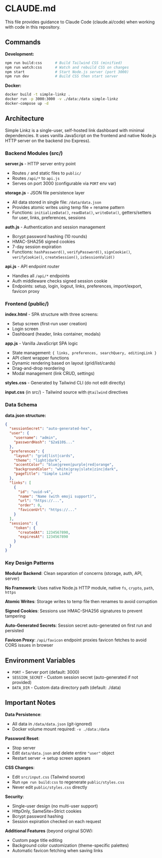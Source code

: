 # CLAUDE.md

This file provides guidance to Claude Code (claude.ai/code) when working with code in this repository.

## Commands

**Development:**
```bash
npm run build:css      # Build Tailwind CSS (minified)
npm run watch:css      # Watch and rebuild CSS on changes
npm start              # Start Node.js server (port 3000)
npm run dev            # Build CSS then start server
```

**Docker:**
```bash
docker build -t simple-linkz .
docker run -p 3000:3000 -v ./data:/data simple-linkz
docker-compose up -d
```

## Architecture

Simple Linkz is a single-user, self-hosted link dashboard with minimal dependencies. It uses vanilla JavaScript on the frontend and native Node.js HTTP server on the backend (no Express).

### Backend Modules (src/)

**server.js** - HTTP server entry point
- Routes `/` and static files to `public/`
- Routes `/api/*` to `api.js`
- Serves on port 3000 (configurable via `PORT` env var)

**storage.js** - JSON file persistence layer
- All data stored in single file: `/data/data.json`
- Provides atomic writes using temp file + rename pattern
- Functions: `initializeData()`, `readData()`, `writeData()`, getters/setters for user, links, preferences, sessions

**auth.js** - Authentication and session management
- Bcrypt password hashing (10 rounds)
- HMAC-SHA256 signed cookies
- 7-day session expiration
- Functions: `hashPassword()`, `verifyPassword()`, `signCookie()`, `verifyCookie()`, `createSession()`, `isSessionValid()`

**api.js** - API endpoint router
- Handles all `/api/*` endpoints
- Auth middleware checks signed session cookie
- Endpoints: setup, login, logout, links, preferences, import/export, favicon proxy

### Frontend (public/)

**index.html** - SPA structure with three screens:
- Setup screen (first-run user creation)
- Login screen
- Dashboard (header, links container, modals)

**app.js** - Vanilla JavaScript SPA logic
- State management: `{ links, preferences, searchQuery, editingLink }`
- API client wrapper functions
- Dynamic rendering based on layout (grid/list/cards)
- Drag-and-drop reordering
- Modal management (link CRUD, settings)

**styles.css** - Generated by Tailwind CLI (do not edit directly)

**input.css** (in src/) - Tailwind source with `@tailwind` directives

### Data Schema

**data.json structure:**
```json
{
  "sessionSecret": "auto-generated-hex",
  "user": {
    "username": "admin",
    "passwordHash": "$2a$10$..."
  },
  "preferences": {
    "layout": "grid|list|cards",
    "theme": "light|dark",
    "accentColor": "blue|green|purple|red|orange",
    "backgroundColor": "white|gray|slate|zinc|dark",
    "pageTitle": "Simple Linkz"
  },
  "links": [
    {
      "id": "uuid-v4",
      "name": "Name (with emoji support)",
      "url": "https://...",
      "order": 0,
      "faviconUrl": "https://..."
    }
  ],
  "sessions": {
    "token": {
      "createdAt": 1234567890,
      "expiresAt": 1234567890
    }
  }
}
```

### Key Design Patterns

**Modular Backend**: Clean separation of concerns (storage, auth, API, server)

**No Framework**: Uses native Node.js HTTP module, native `fs`, `crypto`, `path`, `https`

**Atomic Writes**: Storage writes to temp file then renames to avoid corruption

**Signed Cookies**: Sessions use HMAC-SHA256 signatures to prevent tampering

**Auto-Generated Secrets**: Session secret auto-generated on first run and persisted

**Favicon Proxy**: `/api/favicon` endpoint proxies favicon fetches to avoid CORS issues in browser

## Environment Variables

- `PORT` - Server port (default: 3000)
- `SESSION_SECRET` - Custom session secret (auto-generated if not provided)
- `DATA_DIR` - Custom data directory path (default: ./data)

## Important Notes

**Data Persistence**:
- All data in `/data/data.json` (git-ignored)
- Docker volume mount required: `-v ./data:/data`

**Password Reset**:
- Stop server
- Edit `data/data.json` and delete entire `"user"` object
- Restart server → setup screen appears

**CSS Changes**:
- Edit `src/input.css` (Tailwind source)
- Run `npm run build:css` to regenerate `public/styles.css`
- Never edit `public/styles.css` directly

**Security**:
- Single-user design (no multi-user support)
- HttpOnly, SameSite=Strict cookies
- Bcrypt password hashing
- Session expiration checked on each request

**Additional Features** (beyond original SOW):
- Custom page title editing
- Background color customization (theme-specific palettes)
- Automatic favicon fetching when saving links
